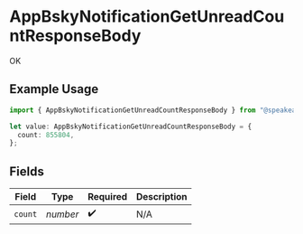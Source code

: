 # AppBskyNotificationGetUnreadCountResponseBody

OK

## Example Usage

```typescript
import { AppBskyNotificationGetUnreadCountResponseBody } from "@speakeasy-api/bluesky/models/operations";

let value: AppBskyNotificationGetUnreadCountResponseBody = {
  count: 855804,
};
```

## Fields

| Field              | Type               | Required           | Description        |
| ------------------ | ------------------ | ------------------ | ------------------ |
| `count`            | *number*           | :heavy_check_mark: | N/A                |
